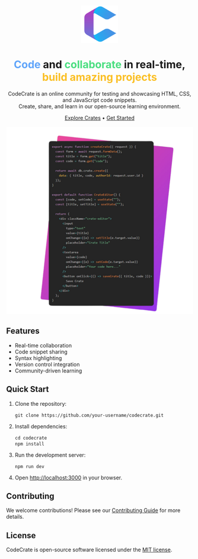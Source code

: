 <div align="center">
  <img src="https://github.com/hellomikko/codecrate/blob/main/public/ccColor.png" alt="CodeCrate Logo" width="100" height="100">
</div>

<h1 align="center">
  <span style="color:#60A5FA;">Code</span> and <span style="color:#4ADE80;">collaborate</span> in real-time,<br>
  <span style="color:#FBBF24;">build amazing projects</span>
</h1>

<p align="center">
  CodeCrate is an online community for testing and showcasing HTML, CSS, and JavaScript code snippets.<br>
  Create, share, and learn in our open-source learning environment.
</p>

<div align="center">
  <a href="#explore-crates">Explore Crates</a> •
  <a href="#get-started">Get Started</a>
</div>

<br>

<div align="center">
  <img src="https://github.com/hellomikko/codecrate/blob/main/public/mock_editor.svg" alt="Code Snippet" width="700">
</div>

## Features

- Real-time collaboration
- Code snippet sharing
- Syntax highlighting
- Version control integration
- Community-driven learning

## Quick Start

1. Clone the repository:
   ```
   git clone https://github.com/your-username/codecrate.git
   ```

2. Install dependencies:
   ```
   cd codecrate
   npm install
   ```

3. Run the development server:
   ```
   npm run dev
   ```

4. Open [http://localhost:3000](http://localhost:3000) in your browser.

## Contributing

We welcome contributions! Please see our [Contributing Guide](CONTRIBUTING.md) for more details.

## License

CodeCrate is open-source software licensed under the [MIT license](LICENSE).
